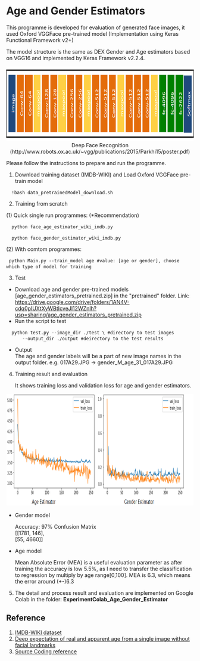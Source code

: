 # Age and Gender Estimators

This programme is developed for evaluation of generated face images, it used Oxford VGGFace pre-trained model (Implementation using Keras Functional Framework v2+)

The model structure is the same as DEX Gender and Age estimators based on VGG16 and implemented by Keras Framework v2.2.4.
<p align="center">
  <img src="output/vgg-face-model.png" height="200",width="800"> 
   Deep Face Recognition
  (http://www.robots.ox.ac.uk/~vgg/publications/2015/Parkhi15/poster.pdf)
</p>

Please follow the instructions to prepare and run the programme.

1. Download training dataset (IMDB-WIKI) and Load Oxford VGGFace pre-train model 

```
  !bash data_pretrainedModel_download.sh 
```

2. Training from scratch

(1) Quick single run programmes: (*Recommendation)

  ```
    python face_age_estimator_wiki_imdb.py
  ```
  ```
    python face_gender_estimator_wiki_imdb.py
  ```
 (2) With comtom programmes:
  ```
   python Main.py --train_model age #value: [age or gender], choose which type of model for training
  ```

3. Test
* Download age and gender pre-trained models [age_gender_estimators_pretrained.zip] in the "pretrained" folder. 
Link: https://drive.google.com/drive/folders/1AN4V-cdq0pIUXtXyWBtIcveJI12WZnlh?usp=sharing/age_gender_estimators_pretrained.zip
* Run the script to test
```
  python test.py --image_dir ./test \ #directory to test images
      --output_dir ./output #deirectory to the test results
```
* Output \
The age and gender labels will be a part of new image names in the output folder.
e.g. 017A29.JPG -> gender_M_age_31_017A29.JPG

4. Training result and evaluation

    It shows training loss and validation loss for age and gender estimators.
<p align="center">
  <img src="output/agegenderloss.PNG" height="300",width="800">  
</p>

- Gender model

  Accuracy: 97%
  Confusion Matrix \
         [[1781,  146],\
         [55, 4660]]
- Age model

  Mean Absolute Error (MEA) is a useful evaluation parameter as after training the accuracy is low 5.5%, as I need to transfer the  classification to regression by multiply by age range[0,100]. 
  MEA is 6.3, which means the error around (+-)6.3 

5. The detail and process result and evaluation are implemented on Google Colab in the folder: <b>ExperimentColab_Age_Gender_Estimator</b>

## Reference
1. [IMDB-WIKI dataset](https://data.vision.ee.ethz.ch/cvl/rrothe/imdb-wiki/)
2. [Deep expectation of real and apparent age from a single image without facial landmarks](https://www.vision.ee.ethz.ch/publications/papers/proceedings/eth_biwi_01229.pdf)
3. [Source Coding reference](https://sefiks.com/2019/02/13/apparent-age-and-gender-prediction-in-keras/)

